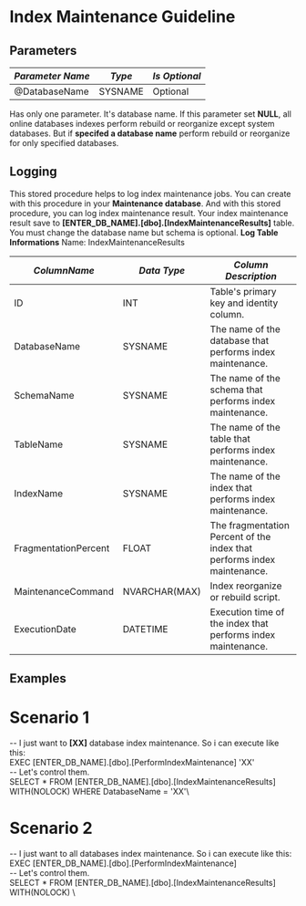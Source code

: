 # Index Maintenance Guideline

## Parameters
| ***Parameter Name*** | ***Type*** | ***Is Optional***|
|------|------|-----|
|@DatabaseName  |SYSNAME  |Optional |

Has only one parameter. It's database name.
If this parameter set **NULL**, all online databases indexes perform rebuild or reorganize except system databases. But if **specifed a database name** perform rebuild or reorganize for only specified databases.

## Logging
This stored procedure helps to log index maintenance jobs. You can create with this procedure in your **Maintenance database**. And with this stored procedure, you can log index maintenance result.
Your index maintenance result save to **[ENTER_DB_NAME].[dbo].[IndexMaintenanceResults]** table. You must change the database name but schema is optional.
**Log Table Informations**
Name: IndexMaintenanceResults

|***ColumnName***|***Data Type***|***Column Description***|
|------|------|-----|
|ID|INT|Table's primary key and identity column.|
|DatabaseName|SYSNAME|The name of the database that performs index maintenance.|
|SchemaName|SYSNAME|The name of the schema that performs index maintenance.|
|TableName|SYSNAME|The name of the table that performs index maintenance.|
|IndexName|SYSNAME|The name of the index that performs index maintenance.|
|FragmentationPercent|FLOAT|The fragmentation Percent of the index that performs index maintenance.|
|MaintenanceCommand|NVARCHAR(MAX)|Index reorganize or rebuild script.|
|ExecutionDate|DATETIME|Execution time of the index that performs index maintenance.|

## Examples

# Scenario 1
-- I just want to **[XX]** database index maintenance. So i can execute like this:\
EXEC [ENTER_DB_NAME].[dbo].[PerformIndexMaintenance] 'XX'\
-- Let's control them.\
SELECT * FROM [ENTER_DB_NAME].[dbo].[IndexMaintenanceResults] WITH(NOLOCK) WHERE DatabaseName = 'XX'\

# Scenario 2
-- I just want to all databases index maintenance. So i can execute like this:\
EXEC [ENTER_DB_NAME].[dbo].[PerformIndexMaintenance] \
-- Let's control them.\
SELECT * FROM [ENTER_DB_NAME].[dbo].[IndexMaintenanceResults] WITH(NOLOCK) \

